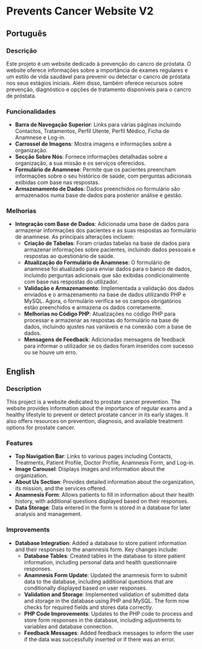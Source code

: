 # Prevents Cancer Website V2

## Português

### Descrição

Este projeto é um website dedicado à prevenção do cancro de próstata. O website oferece informações sobre a importância de exames regulares e um estilo de vida saudável para prevenir ou detectar o cancro de próstata nos seus estágios iniciais. Além disso, também oferece recursos sobre prevenção, diagnóstico e opções de tratamento disponíveis para o cancro de próstata.

### Funcionalidades

- **Barra de Navegação Superior**: Links para várias páginas incluindo Contactos, Tratamentos, Perfil Utente, Perfil Médico, Ficha de Anamnese e Log-in.
- **Carrossel de Imagens**: Mostra imagens e informações sobre a organização.
- **Secção Sobre Nós**: Fornece informações detalhadas sobre a organização, a sua missão e os serviços oferecidos.
- **Formulário de Anamnese**: Permite que os pacientes preencham informações sobre o seu histórico de saúde, com perguntas adicionais exibidas com base nas respostas.
- **Armazenamento de Dados**: Dados preenchidos no formulário são armazenados numa base de dados para posterior análise e gestão.

### Melhorias

- **Integração com Base de Dados**: Adicionada uma base de dados para armazenar informações dos pacientes e as suas respostas ao formulário de anamnese. As principais alterações incluem:
  - **Criação de Tabelas**: Foram criadas tabelas na base de dados para armazenar informações sobre pacientes, incluindo dados pessoais e respostas ao questionário de saúde.
  - **Atualização do Formulário de Anamnese**: O formulário de anamnese foi atualizado para enviar dados para o banco de dados, incluindo perguntas adicionais que são exibidas condicionalmente com base nas respostas do utilizador.
  - **Validação e Armazenamento**: Implementada a validação dos dados enviados e o armazenamento na base de dados utilizando PHP e MySQL. Agora, o formulário verifica se os campos obrigatórios estão preenchidos e armazena os dados corretamente.
  - **Melhorias no Código PHP**: Atualizações no código PHP para processar e armazenar as respostas do formulário na base de dados, incluindo ajustes nas variáveis e na conexão com a base de dados.
  - **Mensagens de Feedback**: Adicionadas mensagens de feedback para informar o utilizador se os dados foram inseridos com sucesso ou se houve um erro.

## English

### Description

This project is a website dedicated to prostate cancer prevention. The website provides information about the importance of regular exams and a healthy lifestyle to prevent or detect prostate cancer in its early stages. It also offers resources on prevention, diagnosis, and available treatment options for prostate cancer.

### Features

- **Top Navigation Bar**: Links to various pages including Contacts, Treatments, Patient Profile, Doctor Profile, Anamnesis Form, and Log-in.
- **Image Carousel**: Displays images and information about the organization.
- **About Us Section**: Provides detailed information about the organization, its mission, and the services offered.
- **Anamnesis Form**: Allows patients to fill in information about their health history, with additional questions displayed based on their responses.
- **Data Storage**: Data entered in the form is stored in a database for later analysis and management.

### Improvements

- **Database Integration**: Added a database to store patient information and their responses to the anamnesis form. Key changes include:
  - **Database Tables**: Created tables in the database to store patient information, including personal data and health questionnaire responses.
  - **Anamnesis Form Update**: Updated the anamnesis form to submit data to the database, including additional questions that are conditionally displayed based on user responses.
  - **Validation and Storage**: Implemented validation of submitted data and storage in the database using PHP and MySQL. The form now checks for required fields and stores data correctly.
  - **PHP Code Improvements**: Updates to the PHP code to process and store form responses in the database, including adjustments to variables and database connection.
  - **Feedback Messages**: Added feedback messages to inform the user if the data was successfully inserted or if there was an error.
